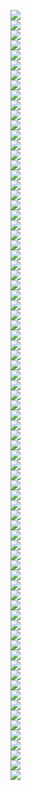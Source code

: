 <img src=lect_8/page0.jpg></br>
<img src=lect_8/page1.jpg></br>
<img src=lect_8/page2.jpg></br>
<img src=lect_8/page3.jpg></br>
<img src=lect_8/page4.jpg></br>
<img src=lect_8/page5.jpg></br>
<img src=lect_8/page6.jpg></br>
<img src=lect_8/page7.jpg></br>
<img src=lect_8/page8.jpg></br>
<img src=lect_8/page9.jpg></br>
<img src=lect_8/page10.jpg></br>
<img src=lect_8/page11.jpg></br>
<img src=lect_8/page12.jpg></br>
<img src=lect_8/page13.jpg></br>
<img src=lect_8/page14.jpg></br>
<img src=lect_8/page15.jpg></br>
<img src=lect_8/page16.jpg></br>
<img src=lect_8/page17.jpg></br>
<img src=lect_8/page18.jpg></br>
<img src=lect_8/page19.jpg></br>
<img src=lect_8/page20.jpg></br>
<img src=lect_8/page21.jpg></br>
<img src=lect_8/page22.jpg></br>
<img src=lect_8/page23.jpg></br>
<img src=lect_8/page24.jpg></br>
<img src=lect_8/page25.jpg></br>
<img src=lect_8/page26.jpg></br>
<img src=lect_8/page27.jpg></br>
<img src=lect_8/page28.jpg></br>
<img src=lect_8/page29.jpg></br>
<img src=lect_8/page30.jpg></br>
<img src=lect_8/page31.jpg></br>
<img src=lect_8/page32.jpg></br>
<img src=lect_8/page33.jpg></br>
<img src=lect_8/page34.jpg></br>
<img src=lect_8/page35.jpg></br>
<img src=lect_8/page36.jpg></br>
<img src=lect_8/page37.jpg></br>
<img src=lect_8/page38.jpg></br>
<img src=lect_8/page39.jpg></br>
<img src=lect_8/page40.jpg></br>
<img src=lect_8/page41.jpg></br>
<img src=lect_8/page42.jpg></br>
<img src=lect_8/page43.jpg></br>
<img src=lect_8/page44.jpg></br>
<img src=lect_8/page45.jpg></br>
<img src=lect_8/page46.jpg></br>
<img src=lect_8/page47.jpg></br>
<img src=lect_8/page48.jpg></br>
<img src=lect_8/page49.jpg></br>
<img src=lect_8/page50.jpg></br>
<img src=lect_8/page51.jpg></br>
<img src=lect_8/page52.jpg></br>
<img src=lect_8/page53.jpg></br>
<img src=lect_8/page54.jpg></br>
<img src=lect_8/page55.jpg></br>
<img src=lect_8/page56.jpg></br>
<img src=lect_8/page57.jpg></br>
<img src=lect_8/page58.jpg></br>
<img src=lect_8/page59.jpg></br>
<img src=lect_8/page60.jpg></br>
<img src=lect_8/page61.jpg></br>
<img src=lect_8/page62.jpg></br>
<img src=lect_8/page63.jpg></br>
<img src=lect_8/page64.jpg></br>
<img src=lect_8/page65.jpg></br>
<img src=lect_8/page66.jpg></br>
<img src=lect_8/page67.jpg></br>
<img src=lect_8/page68.jpg></br>
<img src=lect_8/page69.jpg></br>
<img src=lect_8/page70.jpg></br>
<img src=lect_8/page71.jpg></br>
<img src=lect_8/page72.jpg></br>
<img src=lect_8/page73.jpg></br>
<img src=lect_8/page74.jpg></br>
<img src=lect_8/page75.jpg></br>
<img src=lect_8/page76.jpg></br>
